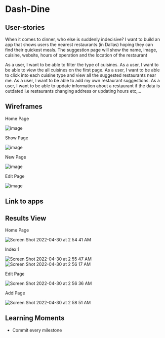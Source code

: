 # Dash-Dine

## User-stories

When it comes to dinner, who else is suddenly indecisive? I want to build an app that shows users the nearest restaurants (in Dallas) hoping they can find their quickest meals. The suggestion page will show the name, image, cuisine, website, hours of operation and the location of the restaurant

As a user, I want to be able to filter the type of cuisines.
As a user, I want to be able to view the all cuisines on the first page.
As a user, I want to be able to click into each cuisine type and view all the suggested restaurants near me.
As a user, I want to be able to add my own restaurant suggestions.
As a user, I want to be able to update information about a restaurant if the data is outdated i.e restaurants changing address or updating hours etc,...

## Wireframes
Home Page

![image](https://media.git.generalassemb.ly/user/41240/files/ebcd9180-baa9-11ec-8b3e-772ca1ebff9a)

Show Page

![image](https://media.git.generalassemb.ly/user/41240/files/bd9c8180-baaa-11ec-902e-df35d3015a11)

New Page 

![image](https://media.git.generalassemb.ly/user/41240/files/3bf92380-baab-11ec-8742-217886017455)

Edit Page

![image](https://media.git.generalassemb.ly/user/41240/files/2126af00-baab-11ec-8aaa-998f0c92ada0)

## Link to apps

## Results View
Home Page

![Screen Shot 2022-04-30 at 2 54 41 AM](https://user-images.githubusercontent.com/95890211/166097124-1793f6a3-29a9-4b6f-8a18-b33bd1a9f464.png)

Index 1

![Screen Shot 2022-04-30 at 2 55 47 AM](https://user-images.githubusercontent.com/95890211/166097149-a21e1b70-6d38-463e-9fb2-c11b86f7d548.png)
![Screen Shot 2022-04-30 at 2 56 17 AM](https://user-images.githubusercontent.com/95890211/166097161-94b7fd49-c18c-42d8-ab97-2b03efbd8dfb.png)

Edit Page

![Screen Shot 2022-04-30 at 2 56 36 AM](https://user-images.githubusercontent.com/95890211/166097171-e3877703-cc71-4371-ac6c-062c93391645.png)

Add Page

![Screen Shot 2022-04-30 at 2 58 51 AM](https://user-images.githubusercontent.com/95890211/166097260-d3347e27-bc85-4d52-809d-b7aeb3e9d2e9.png)


## Learning Moments
- Commit every milestone
